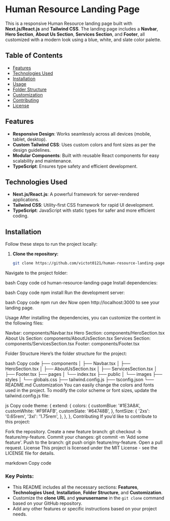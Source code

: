 
# Human Resource Landing Page

This is a responsive Human Resource landing page built with **Next.js/React.js** and **Tailwind CSS**. The landing page includes a **Navbar**, **Hero Section**, **About Us Section**, **Services Section**, and **Footer**, all customized with a modern look using a blue, white, and slate color palette.

## Table of Contents
- [Features](#features)
- [Technologies Used](#technologies-used)
- [Installation](#installation)
- [Usage](#usage)
- [Folder Structure](#folder-structure)
- [Customization](#customization)
- [Contributing](#contributing)
- [License](#license)

## Features
- **Responsive Design**: Works seamlessly across all devices (mobile, tablet, desktop).
- **Custom Tailwind CSS**: Uses custom colors and font sizes as per the design guidelines.
- **Modular Components**: Built with reusable React components for easy scalability and maintenance.
- **TypeScript**: Ensures type safety and efficient development.

## Technologies Used
- **Next.js/React.js**: A powerful framework for server-rendered applications.
- **Tailwind CSS**: Utility-first CSS framework for rapid UI development.
- **TypeScript**: JavaScript with static types for safer and more efficient coding.

## Installation

Follow these steps to run the project locally:

1. **Clone the repository:**
   ```bash
   git clone https://github.com/victot0121/human-resource-landing-page/tree/main/hr-landing-page
Navigate to the project folder:

bash
Copy code
cd human-resource-landing-page
Install dependencies:

bash
Copy code
npm install
Run the development server:

bash
Copy code
npm run dev
Now open http://localhost:3000 to see your landing page.

Usage
After installing the dependencies, you can customize the content in the following files:

Navbar: components/Navbar.tsx
Hero Section: components/HeroSection.tsx
About Us Section: components/AboutUsSection.tsx
Services Section: components/ServicesSection.tsx
Footer: components/Footer.tsx

Folder Structure
Here’s the folder structure for the project:

bash
Copy code
├── components
│   ├── Navbar.tsx
│   ├── HeroSection.tsx
│   ├── AboutUsSection.tsx
│   ├── ServicesSection.tsx
│   ├── Footer.tsx
├── pages
│   └── index.tsx
├── public
│   └── images
├── styles
│   └── globals.css
├── tailwind.config.js
├── tsconfig.json
└── README.md
Customization
You can easily change the colors and fonts used in the project. To modify the color scheme or font sizes, update the tailwind.config.js file:

js
Copy code
theme: {
  extend: {
    colors: {
      customBlue: '#1E3A8A',
      customWhite: '#F9FAFB',
      customSlate: '#64748B',
    },
    fontSize: {
      '2xs': '0.65rem',
      '3xl': '1.75rem',
    },
  },
},
Contributing
If you’d like to contribute to this project:

Fork the repository.
Create a new feature branch: git checkout -b feature/my-feature.
Commit your changes: git commit -m 'Add some feature'.
Push to the branch: git push origin feature/my-feature.
Open a pull request.
License
This project is licensed under the MIT License - see the LICENSE file for details.

markdown 
Copy code

### Key Points:
- This README includes all the necessary sections: **Features**, **Technologies Used**, **Installation**, **Folder Structure**, and **Customization**.
- Customize the **clone URL** and **yourusername** in the `git clone` command based on your GitHub repository.
- Add any other features or specific instructions based on your project needs.







